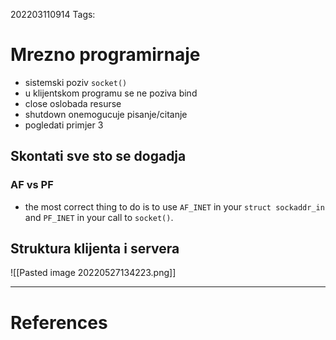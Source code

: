 202203110914
Tags: 

# Mrezno programirnaje
- sistemski poziv `socket()`
- u klijentskom programu se ne poziva bind
- close oslobada resurse
- shutdown onemogucuje pisanje/citanje
- pogledati primjer 3

## Skontati sve sto se dogadja
### AF vs PF
- the most correct thing to do is to use `AF_INET` in your `struct sockaddr_in` and `PF_INET` in your call to `socket()`.

## Struktura klijenta i servera
![[Pasted image 20220527134223.png]]

---
# References